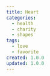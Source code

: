 ```yaml
---
title: Heart
categories:
  - health
  - charity
  - shapes
tags:
  - love
  - favorite
created: 1.0.0
updated: 1.0.0
---
```

